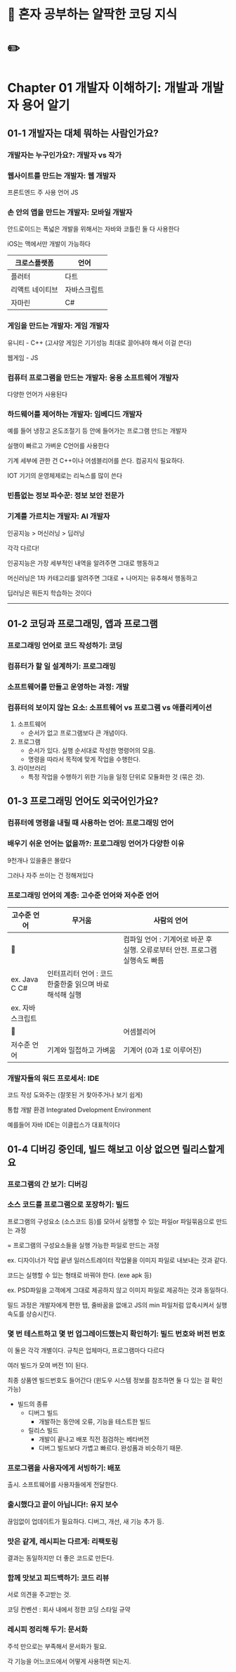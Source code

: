 # :book: 혼자 공부하는 얄팍한 코딩 지식

# :pencil2:

# Chapter 01 개발자 이해하기: 개발과 개발자 용어 알기

## 01-1 개발자는 대체 뭐하는 사람인가요?

### 개발자는 누구인가요?: 개발자 vs 작가

### 웹사이트를 만드는 개발자: 웹 개발자

프론트엔드 주 사용 언어 JS

### 손 안의 앱을 만드는 개발자: 모바일 개발자

안드로이드는 폭넓은 개발을 위해서는 자바와 코틀린 둘 다 사용한다

iOS는 맥에서만 개발이 가능하다

| 크로스플랫폼 | 언어 |
| --- | --- |
| 플러터 | 다트 |
| 리액트 네이티브 | 자바스크립트 |
| 자마린 | C# |

### 게임을 만드는 개발자: 게임 개발자

유니티 - C++ (고샤양 게임은 기기성능 최대로 끌어내야 해서 이걸 쓴다)

웹게임 - JS

### 컴퓨터 프로그램을 만드는 개발자: 응용 소프트웨어 개발자

다양한 언어가 사용된다

### 하드웨어를 제어하는 개발자: 임베디드 개발자

예를 들어 냉장고 온도조절기 등 안에 들어가는 프로그램 만드는 개발자

실행이 빠르고 가벼운 C언어를 사용한다

기계 세부에 관한 건 C++이나 어셈블리어를 쓴다. 컴공지식 필요하다.

IOT 기기의 운영체제로는 리눅스를 많이 쓴다

### 빈틈없는 정보 파수꾼: 정보 보안 전문가

### 기계를 가르치는 개발자: AI 개발자

인공지능 > 머신러닝 > 딥러닝

각각 다르다!

인공지능은 가장 세부적인 내역을 알려주면 그대로 행동하고

머신러닝은 1차 카테고리를 알려주면 그대로 + 나머지는 유추해서 행동하고

딥러닝은 뭐든지 학습하는 것이다

---

## 01-2 코딩과 프로그래밍, 앱과 프로그램

### 프로그래밍 언어로 코드 작성하기: 코딩

### 컴퓨터가 할 일 설계하기: 프로그래밍

### 소프트웨어를 만들고 운영하는 과정: 개발

### 컴퓨터의 보이지 않는 요소: 소프트웨어 vs 프로그램 vs 애플리케이션

1. 소프트웨어
    - 순서가 없고 프로그램보다 큰 개념이다.
2. 프로그램
    - 순서가 있다. 실행 순서대로 작성한 명령어의 모음.
    - 명령을 따라서 목적에 맞게 작업을 수행한다.
3. 라이브러리
    - 특정 작업을 수행하기 위한 기능을 일정 단위로 모듈화한 것 (묶은 것).

## 01-3 프로그래밍 언어도 외국어인가요?

### 컴퓨터에 명령을 내릴 때 사용하는 언어: 프로그래밍 언어

### 배우기 쉬운 언어는 없을까?: 프로그래밍 언어가 다양한 이유

9천개나 있을줄은 몰랐다

그러나 자주 쓰이는 건 정해져있다

### 프로그래밍 언어의 계층: 고수준 언어와 저수준 언어

| 고수준 언어 | 무거움 | 사람의 언어 |  |
| --- | --- | --- | --- |
| 🔼 |  | 컴파일 언어 : 기계어로 바꾼 후 실행. 오류로부터 안전. 프로그램 실행속도 빠름
ex. Java C C# | 인터프리터 언어 : 코드 한줄한줄 읽으며 바로 해석해 실행
ex. 자바스크립트 |
| 🔽 |  | 어셈블리어 |  |
| 저수준 언어 | 기계와 밀접하고 가벼움 | 기계어 (0과 1로 이루어진) |  |

### 개발자들의 워드 프로세서: IDE

코드 작성 도와주는 (잘못된 거 찾아주거나 보기 쉽게)

통합 개발 환경 Integrated Dvelopment Environment

예를들어 자바 IDE는 이클립스가 대표적이다 

## 01-4 디버깅 중인데, 빌드 해보고 이상 없으면 릴리스할게요

### 프로그램의 간 보기: 디버깅

### 소스 코드를 프로그램으로 포장하기: 빌드

프로그램의 구성요소 (소스코드 등)를 모아서 실행할 수 있는 파일or 파일묶음으로 만드는 과정

= 프로그램의 구성요소들을 실행 가능한 파일로 만드는 과정

ex. 디자이너가 작업 끝낸 일러스트레이터 작업물을 이미지 파일로 내보내는 것과 같다.

코드는 실행할 수 있는 형태로 바꿔야 한다. (exe apk 등)

ex. PSD파일을 고객에게 그대로 제공하지 않고 이미지 파일로 제공하는 것과 동일하다.

밀드 과정은 개발자에게 편한 탭, 줄바꿈을 없애고 JS의 min 파일처럼 압축시켜서 실행 속도를 상승시킨다.

### 몇 번 테스트하고 몇 번 업그레이드했는지 확인하기: 빌드 번호와 버전 번호

이 둘은 각각 개별이다. 규칙은 업체마다, 프로그램마다 다르다

여러 빌드가 모여 버전 1이 된다.

최종 상품엔 빌드번호도 들어간다 (윈도우 시스템 정보를 참조하면 둘 다 있는 걸 확인 가능)

- 빌드의 종류
    - 디버그 빌드
        - 개발하는 동안에 오류, 기능을 테스트한 빌드
    - 릴리스 빌드
        - 개발이 끝나고 배포 직전 점검하는 베타버전
        - 디버그 빌드보다 가볍고 빠르다. 완성품과 비슷하기 때문.

### 프로그램을 사용자에게 서빙하기: 배포

출시. 소프트웨어를 사용자들에게 전달한다.

### 출시했다고 끝이 아닙니다!: 유지 보수

끊임없이 업데이트가 필요하다. 디버그, 개선, 새 기능 추가 등.

### 맛은 같게, 레시피는 다르게: 리팩토링

결과는 동일하지만 더 좋은 코드로 만든다.

### 함께 맛보고 피드백하기: 코드 리뷰

서로 의견을 주고받는 것. 

코딩 컨벤션 : 회사 내에서 정한 코딩 스타일 규약

### 레시피 정리해 두기: 문서화

주석 만으로는 부족해서 문서화가 필요.

각 기능을 어느코드에서 어떻게 사용하면 되는지.